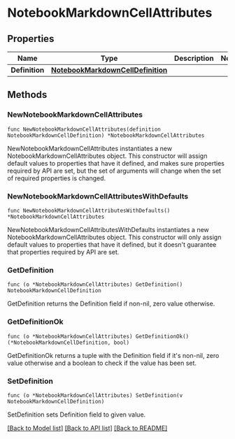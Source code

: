 # NotebookMarkdownCellAttributes

## Properties

| Name           | Type                                                                    | Description | Notes |
| -------------- | ----------------------------------------------------------------------- | ----------- | ----- |
| **Definition** | [**NotebookMarkdownCellDefinition**](NotebookMarkdownCellDefinition.md) |             |

## Methods

### NewNotebookMarkdownCellAttributes

`func NewNotebookMarkdownCellAttributes(definition NotebookMarkdownCellDefinition) *NotebookMarkdownCellAttributes`

NewNotebookMarkdownCellAttributes instantiates a new NotebookMarkdownCellAttributes object.
This constructor will assign default values to properties that have it defined,
and makes sure properties required by API are set, but the set of arguments
will change when the set of required properties is changed.

### NewNotebookMarkdownCellAttributesWithDefaults

`func NewNotebookMarkdownCellAttributesWithDefaults() *NotebookMarkdownCellAttributes`

NewNotebookMarkdownCellAttributesWithDefaults instantiates a new NotebookMarkdownCellAttributes object.
This constructor will only assign default values to properties that have it defined,
but it doesn't guarantee that properties required by API are set.

### GetDefinition

`func (o *NotebookMarkdownCellAttributes) GetDefinition() NotebookMarkdownCellDefinition`

GetDefinition returns the Definition field if non-nil, zero value otherwise.

### GetDefinitionOk

`func (o *NotebookMarkdownCellAttributes) GetDefinitionOk() (*NotebookMarkdownCellDefinition, bool)`

GetDefinitionOk returns a tuple with the Definition field if it's non-nil, zero value otherwise
and a boolean to check if the value has been set.

### SetDefinition

`func (o *NotebookMarkdownCellAttributes) SetDefinition(v NotebookMarkdownCellDefinition)`

SetDefinition sets Definition field to given value.

[[Back to Model list]](../README.md#documentation-for-models) [[Back to API list]](../README.md#documentation-for-api-endpoints) [[Back to README]](../README.md)
